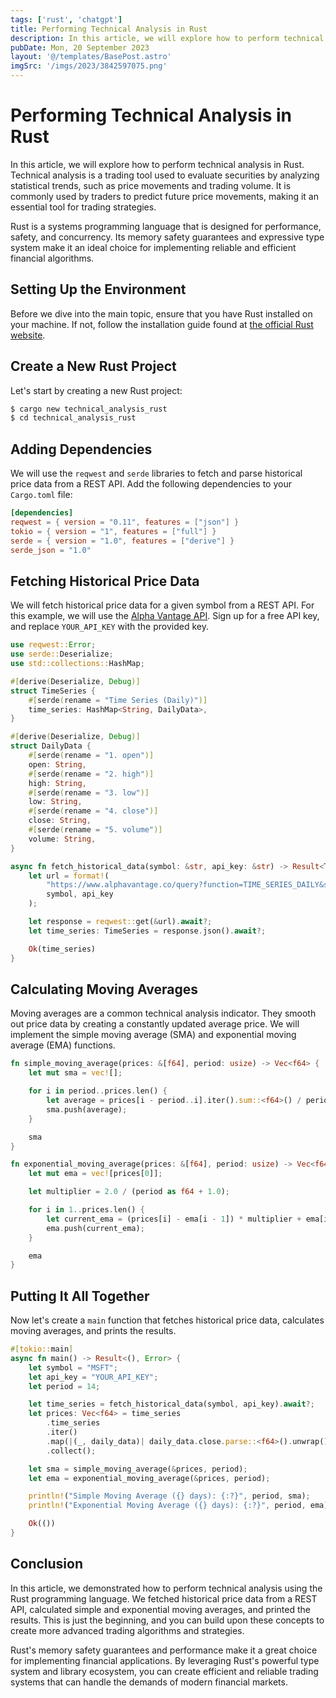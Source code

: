 ```yaml
---
tags: ['rust', 'chatgpt']
title: Performing Technical Analysis in Rust
description: In this article, we will explore how to perform technical analysis in Rust. Technical analysis is a trading tool used to evaluate securities by analyzing statistical trends, such as price movements and trading volume. It is commonly used by traders to predict future price movements, making it an essential tool for trading strategies.
pubDate: Mon, 20 September 2023
layout: '@/templates/BasePost.astro'
imgSrc: '/imgs/2023/3842597075.png'
---
```


# Performing Technical Analysis in Rust

In this article, we will explore how to perform technical analysis in Rust. Technical analysis is a trading tool used to evaluate securities by analyzing statistical trends, such as price movements and trading volume. It is commonly used by traders to predict future price movements, making it an essential tool for trading strategies.

Rust is a systems programming language that is designed for performance, safety, and concurrency. Its memory safety guarantees and expressive type system make it an ideal choice for implementing reliable and efficient financial algorithms.

## Setting Up the Environment

Before we dive into the main topic, ensure that you have Rust installed on your machine. If not, follow the installation guide found at [the official Rust website](https://www.rust-lang.org/tools/install).

## Create a New Rust Project

Let's start by creating a new Rust project:

```sh
$ cargo new technical_analysis_rust
$ cd technical_analysis_rust
```

## Adding Dependencies

We will use the `reqwest` and `serde` libraries to fetch and parse historical price data from a REST API. Add the following dependencies to your `Cargo.toml` file:

```toml
[dependencies]
reqwest = { version = "0.11", features = ["json"] }
tokio = { version = "1", features = ["full"] }
serde = { version = "1.0", features = ["derive"] }
serde_json = "1.0"
```

## Fetching Historical Price Data

We will fetch historical price data for a given symbol from a REST API. For this example, we will use the [Alpha Vantage API](https://www.alphavantage.co/). Sign up for a free API key, and replace `YOUR_API_KEY` with the provided key.

```rust
use reqwest::Error;
use serde::Deserialize;
use std::collections::HashMap;

#[derive(Deserialize, Debug)]
struct TimeSeries {
    #[serde(rename = "Time Series (Daily)")]
    time_series: HashMap<String, DailyData>,
}

#[derive(Deserialize, Debug)]
struct DailyData {
    #[serde(rename = "1. open")]
    open: String,
    #[serde(rename = "2. high")]
    high: String,
    #[serde(rename = "3. low")]
    low: String,
    #[serde(rename = "4. close")]
    close: String,
    #[serde(rename = "5. volume")]
    volume: String,
}

async fn fetch_historical_data(symbol: &str, api_key: &str) -> Result<TimeSeries, Error> {
    let url = format!(
        "https://www.alphavantage.co/query?function=TIME_SERIES_DAILY&symbol={}&apikey={}",
        symbol, api_key
    );

    let response = reqwest::get(&url).await?;
    let time_series: TimeSeries = response.json().await?;

    Ok(time_series)
}
```

## Calculating Moving Averages

Moving averages are a common technical analysis indicator. They smooth out price data by creating a constantly updated average price. We will implement the simple moving average (SMA) and exponential moving average (EMA) functions.

```rust
fn simple_moving_average(prices: &[f64], period: usize) -> Vec<f64> {
    let mut sma = vec![];

    for i in period..prices.len() {
        let average = prices[i - period..i].iter().sum::<f64>() / period as f64;
        sma.push(average);
    }

    sma
}

fn exponential_moving_average(prices: &[f64], period: usize) -> Vec<f64> {
    let mut ema = vec![prices[0]];

    let multiplier = 2.0 / (period as f64 + 1.0);

    for i in 1..prices.len() {
        let current_ema = (prices[i] - ema[i - 1]) * multiplier + ema[i - 1];
        ema.push(current_ema);
    }

    ema
}
```

## Putting It All Together

Now let's create a `main` function that fetches historical price data, calculates moving averages, and prints the results.

```rust
#[tokio::main]
async fn main() -> Result<(), Error> {
    let symbol = "MSFT";
    let api_key = "YOUR_API_KEY";
    let period = 14;

    let time_series = fetch_historical_data(symbol, api_key).await?;
    let prices: Vec<f64> = time_series
        .time_series
        .iter()
        .map(|(_, daily_data)| daily_data.close.parse::<f64>().unwrap())
        .collect();

    let sma = simple_moving_average(&prices, period);
    let ema = exponential_moving_average(&prices, period);

    println!("Simple Moving Average ({} days): {:?}", period, sma);
    println!("Exponential Moving Average ({} days): {:?}", period, ema);

    Ok(())
}
```

## Conclusion

In this article, we demonstrated how to perform technical analysis using the Rust programming language. We fetched historical price data from a REST API, calculated simple and exponential moving averages, and printed the results. This is just the beginning, and you can build upon these concepts to create more advanced trading algorithms and strategies.

Rust's memory safety guarantees and performance make it a great choice for implementing financial applications. By leveraging Rust's powerful type system and library ecosystem, you can create efficient and reliable trading systems that can handle the demands of modern financial markets.